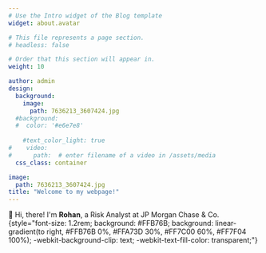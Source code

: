 ```yaml
---
# Use the Intro widget of the Blog template
widget: about.avatar

# This file represents a page section.
# headless: false

# Order that this section will appear in.
weight: 10

author: admin
design:
  background:
    image: 
      path: 7636213_3607424.jpg
  #background:
  #  color: '#e6e7e8'
    
    #text_color_light: true
#    video:
#      path:  # enter filename of a video in /assets/media
  css_class: container

image: 
  path: 7636213_3607424.jpg
title: "Welcome to my webpage!"
---
```


👋 Hi, there! I'm **Rohan**, a Risk Analyst at JP Morgan Chase & Co.
{style="font-size: 1.2rem; background: #FFB76B; background: linear-gradient(to right, #FFB76B 0%, #FFA73D 30%, #FF7C00 60%, #FF7F04 100%); -webkit-background-clip: text; -webkit-text-fill-color: transparent;"}


